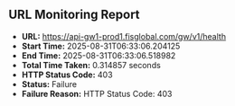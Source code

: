 ## URL Monitoring Report

- **URL:** https://api-gw1-prod1.fisglobal.com/gw/v1/health
- **Start Time:** 2025-08-31T06:33:06.204125
- **End Time:** 2025-08-31T06:33:06.518982
- **Total Time Taken:** 0.314857 seconds
- **HTTP Status Code:** 403
- **Status:** Failure
- **Failure Reason:** HTTP Status Code: 403

